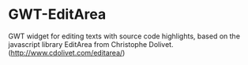 # GWT-EditArea

GWT widget for editing texts with source code highlights, based on the javascript library EditArea from Christophe Dolivet. (http://www.cdolivet.com/editarea/)
